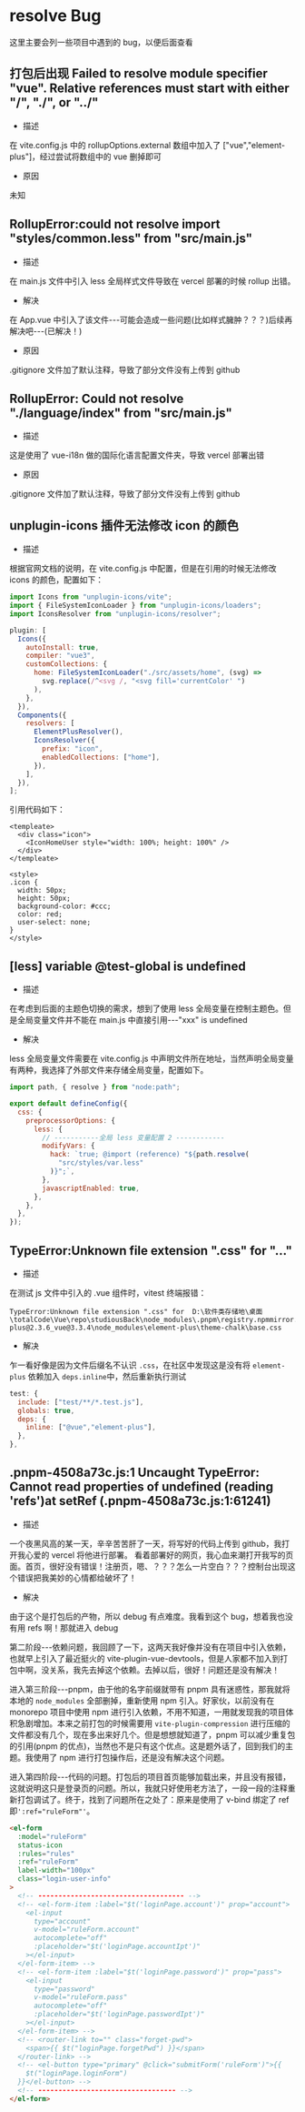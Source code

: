 # resolve Bug

这里主要会列一些项目中遇到的 bug，以便后面查看

## 打包后出现 Failed to resolve module specifier "vue". Relative references must start with either "/", "./", or "../"

- 描述

在 vite.config.js 中的 rollupOptions.external 数组中加入了 ["vue","element-plus"]，经过尝试将数组中的 vue 删掉即可

- 原因

未知

## RollupError:could not resolve import "styles/common.less" from "src/main.js"

- 描述

在 main.js 文件中引入 less 全局样式文件导致在 vercel 部署的时候 rollup 出错。

- 解决

在 App.vue 中引入了该文件---可能会造成一些问题(比如样式臃肿？？？)后续再解决吧---(已解决！)

- 原因

.gitignore 文件加了默认注释，导致了部分文件没有上传到 github

## RollupError: Could not resolve "./language/index" from "src/main.js"

- 描述

这是使用了 vue-i18n 做的国际化语言配置文件夹，导致 vercel 部署出错

- 原因

.gitignore 文件加了默认注释，导致了部分文件没有上传到 github

## unplugin-icons 插件无法修改 icon 的颜色

- 描述

根据官网文档的说明，在 vite.config.js 中配置，但是在引用的时候无法修改 icons 的颜色，配置如下：

```js
import Icons from "unplugin-icons/vite";
import { FileSystemIconLoader } from "unplugin-icons/loaders";
import IconsResolver from "unplugin-icons/resolver";

plugin: [
  Icons({
    autoInstall: true,
    compiler: "vue3",
    customCollections: {
      home: FileSystemIconLoader("./src/assets/home", (svg) =>
        svg.replace(/^<svg /, "<svg fill='currentColor' ")
      ),
    },
  }),
  Components({
    resolvers: [
      ElementPlusResolver(),
      IconsResolver({
        prefix: "icon",
        enabledCollections: ["home"],
      }),
    ],
  }),
];
```

引用代码如下：

```vue
<templeate>
  <div class="icon">
    <IconHomeUser style="width: 100%; height: 100%" />
  </div>
</templeate>

<style>
.icon {
  width: 50px;
  height: 50px;
  background-color: #ccc;
  color: red;
  user-select: none;
}
</style>
```

## [less] variable @test-global is undefined

- 描述

在考虑到后面的主题色切换的需求，想到了使用 less 全局变量在控制主题色。但是全局变量文件并不能在 main.js 中直接引用---"xxx" is undefined

- 解决

less 全局变量文件需要在 vite.config.js 中声明文件所在地址，当然声明全局变量有两种，我选择了外部文件来存储全局变量，配置如下。

```js
import path, { resolve } from "node:path";

export default defineConfig({
  css: {
    preprocessorOptions: {
      less: {
        // -----------全局 less 变量配置 2 ------------
        modifyVars: {
          hack: `true; @import (reference) "${path.resolve(
            "src/styles/var.less"
          )}";`,
        },
        javascriptEnabled: true,
      },
    },
  },
});
```

## TypeError:Unknown file extension ".css" for "..."

- 描述

在测试 js 文件中引入的 .vue 组件时，vitest 终端报错：

```text
TypeError:Unknown file extension ".css" for  D:\软件类存储地\桌面\totalCode\Vue\repo\studiousBack\node_modules\.pnpm\registry.npmmirror.com+element-plus@2.3.6_vue@3.3.4\node_modules\element-plus\theme-chalk\base.css
```

- 解决

乍一看好像是因为文件后缀名不认识 `.css`，在社区中发现这是没有将 `element-plus` 依赖加入 `deps.inline`中，然后重新执行测试

```js
test: {
  include: ["test/**/*.test.js"],
  globals: true,
  deps: {
    inline: ["@vue","element-plus"],
  },
},
```

## .pnpm-4508a73c.js:1 Uncaught TypeError: Cannot read properties of undefined (reading 'refs')at setRef (.pnpm-4508a73c.js:1:61241)

- 描述

一个夜黑风高的某一天，辛辛苦苦肝了一天，将写好的代码上传到 github，我打开我心爱的 vercel 将他进行部署。
看着部署好的网页，我心血来潮打开我写的页面。首页，很好没有错误！注册页，嗯、？？？怎么一片空白？？？控制台出现这个错误把我美妙的心情都给破坏了！

- 解决

由于这个是打包后的产物，所以 debug 有点难度。我看到这个 bug，想着我也没有用 refs 啊！那就进入 debug

第二阶段---依赖问题，我回顾了一下，这两天我好像并没有在项目中引入依赖，也就早上引入了最近挺火的 vite-plugin-vue-devtools，但是人家都不加入到打包中啊，没关系，我先去掉这个依赖。去掉以后，很好！问题还是没有解决！

进入第三阶段---pnpm，由于他的名字前缀就带有 pnpm 具有迷惑性，那我就将本地的 `node_modules` 全部删掉，重新使用 npm 引入。好家伙，以前没有在 monorepo 项目中使用 npm 进行引入依赖，不用不知道，一用就发现我的项目体积急剧增加。本来之前打包的时候需要用 `vite-plugin-compression` 进行压缩的文件都没有几个，现在多出来好几个。但是想想就知道了，pnpm 可以减少重复包的引用(pnpm 的优点)，当然也不是只有这个优点。这是题外话了，回到我们的主题。我使用了 npm 进行打包操作后，还是没有解决这个问题。

进入第四阶段---代码的问题。打包后的项目首页能够加载出来，并且没有报错，这就说明这只是登录页的问题。所以，我就只好使用老方法了，一段一段的注释重新打包调试了。终于，找到了问题所在之处了：原来是使用了 v-bind 绑定了 ref 即`':ref="ruleForm"'`。

```html
<el-form
  :model="ruleForm"
  status-icon
  :rules="rules"
  :ref="ruleForm"
  label-width="100px"
  class="login-user-info"
>
  <!-- ------------------------------------ -->
  <!-- <el-form-item :label="$t('loginPage.account')" prop="account">
    <el-input
      type="account"
      v-model="ruleForm.account"
      autocomplete="off"
      :placeholder="$t('loginPage.accountIpt')"
    ></el-input>
  </el-form-item> -->
  <!-- <el-form-item :label="$t('loginPage.password')" prop="pass">
    <el-input
      type="password"
      v-model="ruleForm.pass"
      autocomplete="off"
      :placeholder="$t('loginPage.passwordIpt')"
    ></el-input>
  </el-form-item> -->
  <!-- <router-link to="" class="forget-pwd">
    <span>{{ $t("loginPage.forgetPwd") }}</span>
  </router-link> -->
  <!-- <el-button type="primary" @click="submitForm('ruleForm')">{{
    $t("loginPage.loginForm")
  }}</el-button> -->
  <!-- ---------------------------------- -->
</el-form>
```
